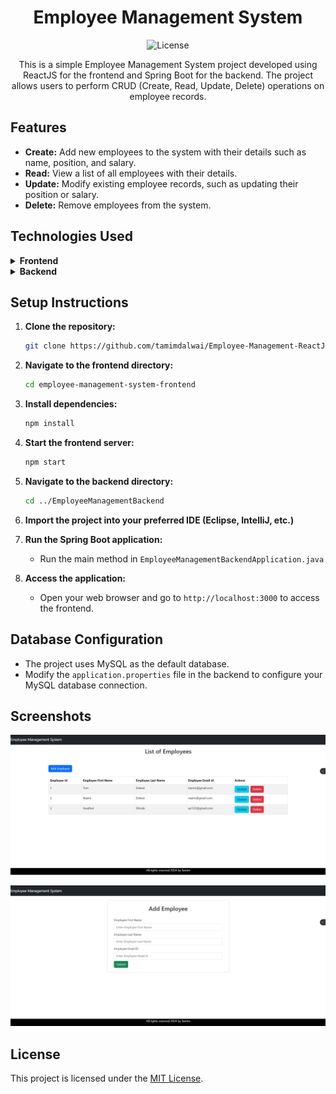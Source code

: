 <h1 align="center">Employee Management System</h1>

<p align="center">
  <img src="https://img.shields.io/badge/license-MIT-blue.svg" alt="License"/>
</p>

<p align="center">This is a simple Employee Management System project developed using ReactJS for the frontend and Spring Boot for the backend. The project allows users to perform CRUD (Create, Read, Update, Delete) operations on employee records.</p>

## Features

- **Create:** Add new employees to the system with their details such as name, position, and salary.
- **Read:** View a list of all employees with their details.
- **Update:** Modify existing employee records, such as updating their position or salary.
- **Delete:** Remove employees from the system.

## Technologies Used

<details>
<summary><b>Frontend</b></summary>

- ReactJS
- HTML
- CSS
- Axios (for handling HTTP requests)
</details>

<details>
<summary><b>Backend</b></summary>

- Spring Boot
- Java
- Spring Data JPA (for interacting with the database)
- MySQL (or any other relational database of your choice)
</details>

## Setup Instructions

1. **Clone the repository:**

   ```bash
   git clone https://github.com/tamimdalwai/Employee-Management-ReactJs-Spring-boot-.git
   ```

2. **Navigate to the frontend directory:**

   ```bash
   cd employee-management-system-frontend
   ```

3. **Install dependencies:**

   ```bash
   npm install
   ```

4. **Start the frontend server:**

   ```bash
   npm start
   ```

5. **Navigate to the backend directory:**

   ```bash
   cd ../EmployeeManagementBackend
   ```

6. **Import the project into your preferred IDE (Eclipse, IntelliJ, etc.)**

7. **Run the Spring Boot application:**

   - Run the main method in `EmployeeManagementBackendApplication.java`

8. **Access the application:**
   - Open your web browser and go to `http://localhost:3000` to access the frontend.

## Database Configuration

- The project uses MySQL as the default database.
- Modify the `application.properties` file in the backend to configure your MySQL database connection.

## Screenshots

![alt text](image.png)

![alt text](image-1.png)

## License

This project is licensed under the [MIT License](LICENSE).

</details>
